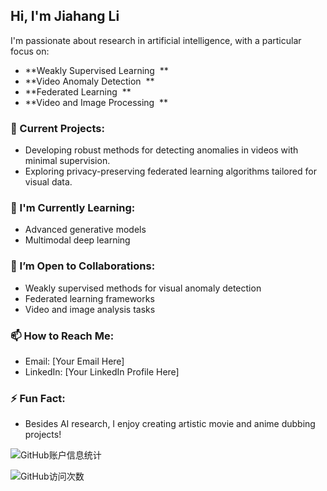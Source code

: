 ## Hi, I'm Jiahang Li &#x20;

I'm passionate about research in artificial intelligence, with a particular focus on: &#x20;

- **Weakly Supervised Learning  **
- **Video Anomaly Detection  **
- **Federated Learning  **
- **Video and Image Processing  **

### 🔭 Current Projects: &#x20;

- Developing robust methods for detecting anomalies in videos with minimal supervision. &#x20;
- Exploring privacy-preserving federated learning algorithms tailored for visual data. &#x20;

### 🌱 I'm Currently Learning: &#x20;

- Advanced generative models &#x20;
- Multimodal deep learning &#x20;

### 👯 I’m Open to Collaborations: &#x20;

- Weakly supervised methods for visual anomaly detection &#x20;
- Federated learning frameworks &#x20;
- Video and image analysis tasks &#x20;

### 📫 How to Reach Me: &#x20;

- Email: [Your Email Here] &#x20;
- LinkedIn: [Your LinkedIn Profile Here] &#x20;

### ⚡ Fun Fact: &#x20;

- Besides AI research, I enjoy creating artistic movie and anime dubbing projects! &#x20;

![GitHub账户信息统计](https://github-stats.rekkles2.com/api?username=rekkles2&amp;show_icons=true&amp;theme=default)

![GitHub访问次数](https://profile-counter.glitch.me/{rekkles2}/count.svg)

